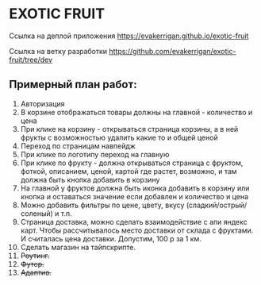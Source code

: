 # EXOTIC FRUIT

Ссылка на деплой приложения https://evakerrigan.github.io/exotic-fruit

Ссылка на ветку разработки https://github.com/evakerrigan/exotic-fruit/tree/dev

## Примерный план работ:

1. Авторизация
2. В корзине отображаться товары должны на главной - количество и цена
3. При клике на корзину - открываться страница корзины, а в ней фрукты с возможностью удалить какие то и общей ценой
4. Переход по страницам навпейдж
5. При клике по логотипу переход на главную
6. При клике по фрукту - должна открываться страница с фруктом, фоткой, описанием, ценой, картой где растет, возможно, и там должна быть кнопка добавить в корзину
7. На главной у фруктов должна быть иконка добавить в корзину или кнопка и оставаться значение если добавлен и количество и цена
8. Можно добавить фильтры по цене, цвету, вкусу (сладкий/острый/соленый) и т.п.
9. Страница доставка, можно сделать взаимодействие с апи яндекс карт. Чтобы рассчитывалось место доставки от склада с фруктами. И считалась цена доставки. Допустим, 100 р за 1 км.
10. Сделать магазин на тайпскрипте.
11. ~~Роутинг.~~
12. ~~Футер.~~
13. ~~Адаптив.~~
